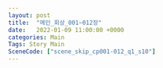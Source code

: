 ```yaml
---
layout: post
title:  "메인_회상_001~012장"
date:   2022-01-09 11:00:00 +0000
categories: Main
Tags: Story Main
SceneCode: ["scene_skip_cp001-012_q1_s10"]
---
```

